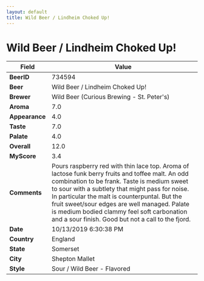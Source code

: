 ```yaml
---
layout: default
title: Wild Beer / Lindheim Choked Up!
---
```


# Wild Beer / Lindheim Choked Up!

| Field         | Value     |
|---------------|-----------|
| **BeerID** | 734594 |
| **Beer** | Wild Beer / Lindheim Choked Up! |
| **Brewer** | Wild Beer (Curious Brewing - St. Peter&#39;s) |
| **Aroma** | 7.0 |
| **Appearance** | 4.0 |
| **Taste** | 7.0 |
| **Palate** | 4.0 |
| **Overall** | 12.0 |
| **MyScore** | 3.4 |
| **Comments** | Pours raspberry red with thin lace top. Aroma of lactose funk berry fruits and toffee malt. An odd combination to be frank. Taste is medium sweet to sour with a subtlety that might pass for noise. In particular the malt is counterpuntal. But the fruit sweet/sour edges are well managed. Palate is medium bodied clammy feel soft carbonation and a sour finish. Good but not a call to the fjord. |
| **Date** | 10/13/2019 6:30:38 PM |
| **Country** | England |
| **State** | Somerset |
| **City** | Shepton Mallet |
| **Style** | Sour / Wild Beer - Flavored |
